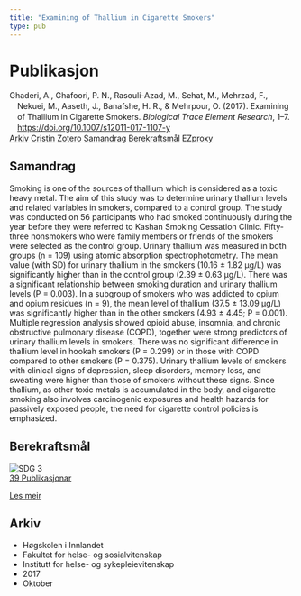 ```yaml
---
title: "Examining of Thallium in Cigarette Smokers"
type: pub
---
```

<h1>Publikasjon</h1>
<article id="csl-bib-container-F93QA4J2" class="csl-bib-container">
  <div class="csl-bib-body" style="line-height: 1.35; padding-left: 1em; text-indent:-1em;">
  <div class="csl-entry">Ghaderi, A., Ghafoori, P. N., Rasouli-Azad, M., Sehat, M., Mehrzad, F., Nekuei, M., Aaseth, J., Banafshe, H. R., &amp; Mehrpour, O. (2017). Examining of Thallium in Cigarette Smokers. <i>Biological Trace Element Research</i>, 1&#x2013;7. <a href="https://doi.org/10.1007/s12011-017-1107-y">https://doi.org/10.1007/s12011-017-1107-y</a></div>
</div>
  <div class="csl-bib-buttons">
    <a href="#taxonomy-article-F93QA4J2" class="csl-bib-button">Arkiv</a>
    <a href="https://app.cristin.no/results/show.jsf?id=1503254" alt="Cristin URL" class="csl-bib-button">Cristin</a>
    <a href="http://zotero.org/groups/5022929/items/F93QA4J2" alt="Zotero URL" class="csl-bib-button">Zotero</a>
    <a href="#abstract-article-F93QA4J2" class="csl-bib-button">Samandrag</a>
    <a href="#sdg-article-F93QA4J2" class="csl-bib-button">Berekraftsmål</a>
    <a href="http://ezproxy.inn.no/login?url=https://doi.org/10.1007/s12011-017-1107-y" class="csl-bib-button">EZproxy</a>
  </div>
  <div id="csl-bib-meta-container-F93QA4J2"></div>
</article>
<div id="csl-bib-meta-F93QA4J2" class="csl-bib-meta">
  <article id="abstract-article-F93QA4J2" class="abstract-article">
    <h1>Samandrag</h1>
    Smoking is one of the sources of thallium which is considered as a toxic heavy metal. The aim of this study was to determine urinary thallium levels and related variables in smokers, compared to a control group. The study was conducted on 56 participants who had smoked continuously during the year before they were referred to Kashan Smoking Cessation Clinic. Fifty-three nonsmokers who were family members or friends of the smokers were selected as the control group. Urinary thallium was measured in both groups (n = 109) using atomic absorption spectrophotometry. The mean value (with SD) for urinary thallium in the smokers (10.16 ± 1.82 μg/L) was significantly higher than in the control group (2.39 ± 0.63 μg/L). There was a significant relationship between smoking duration and urinary thallium levels (P = 0.003). In a subgroup of smokers who was addicted to opium and opium residues (n = 9), the mean level of thallium (37.5 ± 13.09 μg/L) was significantly higher than in the other smokers (4.93 ± 4.45; P = 0.001). Multiple regression analysis showed opioid abuse, insomnia, and chronic obstructive pulmonary disease (COPD), together were strong predictors of urinary thallium levels in smokers. There was no significant difference in thallium level in hookah smokers (P = 0.299) or in those with COPD compared to other smokers (P = 0.375). Urinary thallium levels of smokers with clinical signs of depression, sleep disorders, memory loss, and sweating were higher than those of smokers without these signs. Since thallium, as other toxic metals is accumulated in the body, and cigarette smoking also involves carcinogenic exposures and health hazards for passively exposed people, the need for cigarette control policies is emphasized.
  </article>
  <article id="sdg-article-F93QA4J2" class="sdg-article">
    <h1>Berekraftsmål</h1>
    <div class="sdg-container"><div id="sdg3" class="sdg">
<img src="{{< params subfolder >}}images/sdg/sdg03_no.png" class="image" alt="SDG 3">
<div class="sdg-overlay">
<a href="{{< params subfolder >}}no/archive/?sdg=3#archive" class="sdg-publication-count"><span>39</span> Publikasjonar</a>
<p><a href="https://www.fn.no/om-fn/fns-baerekraftsmaal/god-helse-og-livskvalitet?lang=nno-NO" class="sdg-read-more">Les meir</a></p>
</div>
</div></div>
  </article>
  <article id="taxonomy-article-F93QA4J2" class="taxonomy-article">
    <h1>Arkiv</h1>
    <ul>
      <li>Høgskolen i Innlandet</li>
      <li>Fakultet for helse- og sosialvitenskap</li>
      <li>Institutt for helse- og sykepleievitenskap</li>
      <li>2017</li>
      <li>Oktober</li>
    </ul>
  </article>
</div>
